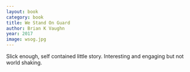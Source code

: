 ```yaml
---
layout: book
category: book
title: We Stand On Guard
author: Brian K Vaughn
year: 2017
image: wsog.jpg
---
```

Slick enough, self contained little story.  Interesting and engaging but not world shaking.
